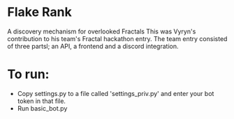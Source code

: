 # Flake Rank
A discovery mechanism for overlooked Fractals
This was Vyryn's contribution to his team's Fractal hackathon entry. The team entry consisted of three partsl; an API, a frontend and a discord integration.

# To run:
- Copy settings.py to a file called 'settings_priv.py' and enter your bot token in that file.
- Run basic_bot.py
